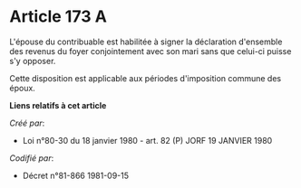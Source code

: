 # Article 173 A

L'épouse du contribuable est habilitée à signer la déclaration d'ensemble des revenus du foyer conjointement avec son mari
sans que celui-ci puisse s'y opposer.

Cette disposition est applicable aux périodes d'imposition commune des époux.

**Liens relatifs à cet article**

_Créé par_:

  - Loi n°80-30 du 18 janvier 1980 - art. 82 (P) JORF 19 JANVIER 1980

_Codifié par_:

  - Décret n°81-866 1981-09-15
